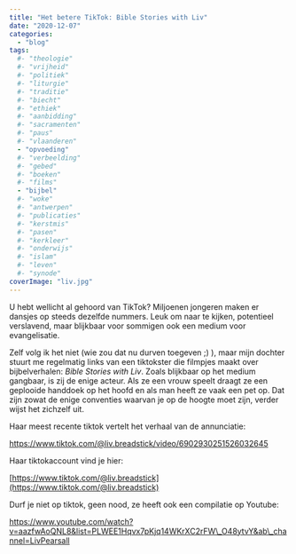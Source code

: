 ```yaml
---
title: "Het betere TikTok: Bible Stories with Liv"
date: "2020-12-07"
categories: 
  - "blog"
tags:
  #- "theologie"
  #- "vrijheid"
  #- "politiek"
  #- "liturgie"
  #- "traditie"
  #- "biecht"
  #- "ethiek"
  #- "aanbidding"
  #- "sacramenten"
  #- "paus"
  #- "vlaanderen"
  - "opvoeding"
  #- "verbeelding"
  #- "gebed"
  #- "boeken"
  #- "films"
  - "bijbel"
  #- "woke"
  #- "antwerpen"
  #- "publicaties"
  #- "kerstmis"
  #- "pasen"
  #- "kerkleer"
  #- "onderwijs"
  #- "islam"
  #- "leven"
  #- "synode"
coverImage: "liv.jpg"
---
```


U hebt wellicht al gehoord van TikTok? Miljoenen jongeren maken er dansjes op steeds dezelfde nummers. Leuk om naar te kijken, potentieel verslavend, maar blijkbaar voor sommigen ook een medium voor evangelisatie.

Zelf volg ik het niet (wie zou dat nu durven toegeven ;) ), maar mijn dochter stuurt me regelmatig links van een tiktokster die filmpjes maakt over bijbelverhalen: _Bible Stories with Liv_. Zoals blijkbaar op het medium gangbaar, is zij de enige acteur. Als ze een vrouw speelt draagt ze een geplooide handdoek op het hoofd en als man heeft ze vaak een pet op. Dat zijn zowat de enige conventies waarvan je op de hoogte moet zijn, verder wijst het zichzelf uit.

Haar meest recente tiktok vertelt het verhaal van de annunciatie: 

https://www.tiktok.com/@liv.breadstick/video/6902930251526032645

Haar tiktokaccount vind je hier:

[https://www.tiktok.com/@liv.breadstick](https://www.tiktok.com/@liv.breadstick)

Durf je niet op tiktok, geen nood, ze heeft ook een compilatie op Youtube:

https://www.youtube.com/watch?v=aazfwAoQNL8&list=PLWEE1Hqvx7pKjq14WKrXC2rFW\_O48ytvY&ab\_channel=LivPearsall
